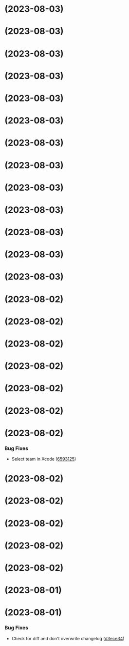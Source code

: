 #  (2023-08-03)



#  (2023-08-03)



#  (2023-08-03)



#  (2023-08-03)



#  (2023-08-03)



#  (2023-08-03)



#  (2023-08-03)



#  (2023-08-03)



#  (2023-08-03)



#  (2023-08-03)



#  (2023-08-03)



#  (2023-08-03)



#  (2023-08-03)



#  (2023-08-02)



#  (2023-08-02)



#  (2023-08-02)



#  (2023-08-02)



#  (2023-08-02)



#  (2023-08-02)



#  (2023-08-02)


### Bug Fixes

* Select team in Xcode ([6593125](https://github.com/microservicer/flutter-pipelines/commit/659312513954a0731309dbfcddb8d7f137c81219))



#  (2023-08-02)



#  (2023-08-02)



#  (2023-08-02)



#  (2023-08-02)



#  (2023-08-02)



#  (2023-08-01)



#  (2023-08-01)

### Bug Fixes

* Check for diff and don't overwrite changelog ([d3ece34](https://github.com/microservicer/flutter-pipelines/commit/d3ece343507f6afc22d86d3d96fdada837ecadf7))
